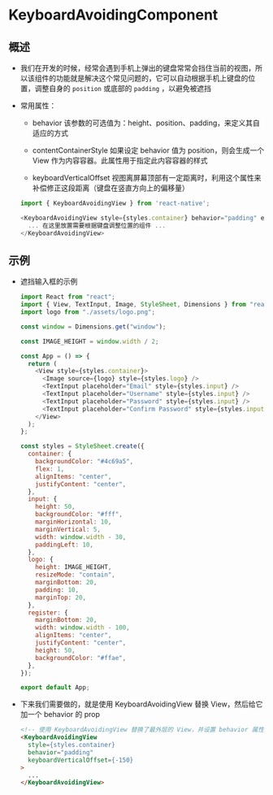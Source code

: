 # KeyboardAvoidingComponent

## 概述

+ 我们在开发的时候，经常会遇到手机上弹出的键盘常常会挡住当前的视图，所以该组件的功能就是解决这个常见问题的，它可以自动根据手机上键盘的位置，调整自身的 `position` 或底部的 `padding` ，以避免被遮挡

+ 常用属性：

  + behavior 该参数的可选值为：height、position、padding，来定义其自适应的方式

  + contentContainerStyle 如果设定 behavior 值为 position，则会生成一个 View 作为内容容器。此属性用于指定此内容容器的样式

  + keyboardVerticalOffset 视图离屏幕顶部有一定距离时，利用这个属性来补偿修正这段距离（键盘在竖直方向上的偏移量）

  ```js
  import { KeyboardAvoidingView } from 'react-native';

  <KeyboardAvoidingView style={styles.container} behavior="padding" enabled>
    ... 在这里放置需要根据键盘调整位置的组件 ...
  </KeyboardAvoidingView>
  ```

## 示例

+ 遮挡输入框的示例

  ```js
  import React from "react";
  import { View, TextInput, Image, StyleSheet, Dimensions } from "react-native";
  import logo from "./assets/logo.png";

  const window = Dimensions.get("window");

  const IMAGE_HEIGHT = window.width / 2;

  const App = () => {
    return (
      <View style={styles.container}>
        <Image source={logo} style={styles.logo} />
        <TextInput placeholder="Email" style={styles.input} />
        <TextInput placeholder="Username" style={styles.input} />
        <TextInput placeholder="Password" style={styles.input} />
        <TextInput placeholder="Confirm Password" style={styles.input} />
      </View>
    );
  };

  const styles = StyleSheet.create({
    container: {
      backgroundColor: "#4c69a5",
      flex: 1,
      alignItems: "center",
      justifyContent: "center",
    },
    input: {
      height: 50,
      backgroundColor: "#fff",
      marginHorizontal: 10,
      marginVertical: 5,
      width: window.width - 30,
      paddingLeft: 10,
    },
    logo: {
      height: IMAGE_HEIGHT,
      resizeMode: "contain",
      marginBottom: 20,
      padding: 10,
      marginTop: 20,
    },
    register: {
      marginBottom: 20,
      width: window.width - 100,
      alignItems: "center",
      justifyContent: "center",
      height: 50,
      backgroundColor: "#ffae",
    },
  });

  export default App;
  ```

+ 下来我们需要做的，就是使用 KeyboardAvoidingView 替换 View，然后给它加一个 behavior 的 prop

  ```html
  <!-- 使用 KeyboardAvoidingView 替换了最外层的 View，并设置 behavior 属性的值为 padding，keyboardVerticalOffset 属性也就是用户屏幕顶部和原生视图之间的距离设置为了 -150，从而避免了键盘遮挡输入框 -->
  <KeyboardAvoidingView
    style={styles.container}
    behavior="padding"
    keyboardVerticalOffset={-150}
  >
    ...
  </KeyboardAvoidingView>
    ```
